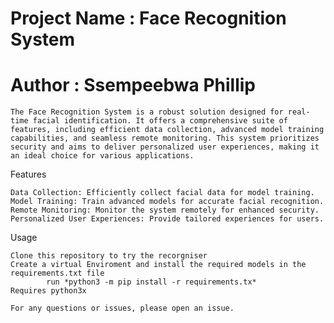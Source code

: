 
# Project Name : Face Recognition System
# Author : Ssempeebwa Phillip

	The Face Recognition System is a robust solution designed for real-time facial identification. It offers a comprehensive suite of features, including efficient data collection, advanced model training capabilities, and seamless remote monitoring. This system prioritizes security and aims to deliver personalized user experiences, making it an ideal choice for various applications.



Features

    Data Collection: Efficiently collect facial data for model training.
    Model Training: Train advanced models for accurate facial recognition.
    Remote Monitoring: Monitor the system remotely for enhanced security.
    Personalized User Experiences: Provide tailored experiences for users.


Usage

	Clone this repository to try the recorgniser 
	Create a virtual Enviroment and install the required models in the requirements.txt file
	        run *python3 -m pip install -r requirements.tx*
	Requires python3x

	For any questions or issues, please open an issue.
